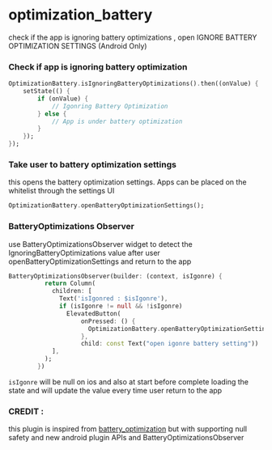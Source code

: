 # optimization_battery

check if the app is ignoring battery optimizations , open IGNORE BATTERY OPTIMIZATION SETTINGS (Android Only)

### Check if app is ignoring battery optimization

```dart
OptimizationBattery.isIgnoringBatteryOptimizations().then((onValue) {
    setState(() {
        if (onValue) {
            // Igonring Battery Optimization
        } else {
            // App is under battery optimization
        }
    });
});
```

### Take user to battery optimization settings

this opens the battery optimization settings. Apps can be placed on the whitelist through the settings UI

```dart
OptimizationBattery.openBatteryOptimizationSettings();
```

### BatteryOptimizations Observer

use BatteryOptimizationsObserver widget to detect the IgnoringBatteryOptimizations value after user openBatteryOptimizationSettings and return to the app

```dart
BatteryOptimizationsObserver(builder: (context, isIgonre) {
          return Column(
            children: [
              Text('isIgonred : $isIgonre'),
              if (isIgonre != null && !isIgonre)
                ElevatedButton(
                    onPressed: () {
                      OptimizationBattery.openBatteryOptimizationSettings();
                    },
                    child: const Text("open igonre battery setting"))
            ],
          );
        })
```
```isIgonre``` will be null on ios and also at start before complete loading the state and will update the value every time user return to the app  


### CREDIT :

this plugin is inspired from [battery_optimization](https://pub.dev/packages/battery_optimization) but with supporting null safety and new android plugin APIs and BatteryOptimizationsObserver 

